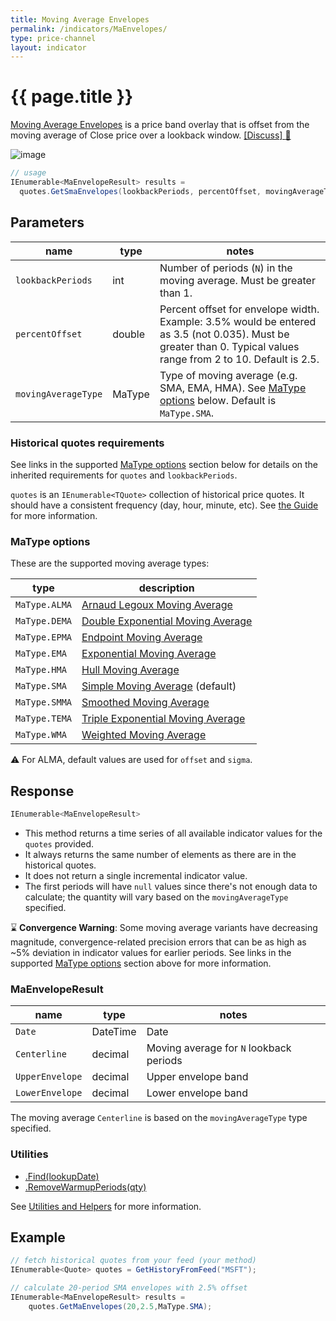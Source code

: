 ```yaml
---
title: Moving Average Envelopes
permalink: /indicators/MaEnvelopes/
type: price-channel
layout: indicator
---
```


# {{ page.title }}

[Moving Average Envelopes](https://en.wikipedia.org/wiki/Moving_average_envelope) is a price band overlay that is offset from the moving average of Close price over a lookback window.
[[Discuss] :speech_balloon:]({{site.github.repository_url}}/discussions/288 "Community discussion about this indicator")

![image]({{site.charturl}}/MaEnvelopes.png)

```csharp
// usage
IEnumerable<MaEnvelopeResult> results =
  quotes.GetSmaEnvelopes(lookbackPeriods, percentOffset, movingAverageType);  
```

## Parameters

| name | type | notes
| -- |-- |--
| `lookbackPeriods` | int | Number of periods (`N`) in the moving average.  Must be greater than 1.
| `percentOffset` | double | Percent offset for envelope width.  Example: 3.5% would be entered as 3.5 (not 0.035).  Must be greater than 0.  Typical values range from 2 to 10.  Default is 2.5.
| `movingAverageType` | MaType | Type of moving average (e.g. SMA, EMA, HMA).  See [MaType options](#matype-options) below.  Default is `MaType.SMA`.

### Historical quotes requirements

See links in the supported [MaType options](#matype-options) section below for details on the inherited requirements for `quotes` and `lookbackPeriods`.

`quotes` is an `IEnumerable<TQuote>` collection of historical price quotes.  It should have a consistent frequency (day, hour, minute, etc).  See [the Guide]({{site.baseurl}}/guide/#historical-quotes) for more information.

### MaType options

These are the supported moving average types:

| type | description
|-- |--
| `MaType.ALMA` | [Arnaud Legoux Moving Average](../Alma#content)
| `MaType.DEMA` | [Double Exponential Moving Average](../DoubleEma#content)
| `MaType.EPMA` | [Endpoint Moving Average](../Epma#content)
| `MaType.EMA` | [Exponential Moving Average](../Ema#content)
| `MaType.HMA` | [Hull Moving Average](../Hma#content)
| `MaType.SMA` | [Simple Moving Average](../Sma#content) (default)
| `MaType.SMMA` | [Smoothed Moving Average](../Smma#content)
| `MaType.TEMA` | [Triple Exponential Moving Average](../TripleEma#content)
| `MaType.WMA` | [Weighted Moving Average](../Wma#content)

:warning: For ALMA, default values are used for `offset` and `sigma`.

## Response

```csharp
IEnumerable<MaEnvelopeResult>
```

- This method returns a time series of all available indicator values for the `quotes` provided.
- It always returns the same number of elements as there are in the historical quotes.
- It does not return a single incremental indicator value.
- The first periods will have `null` values since there's not enough data to calculate; the quantity will vary based on the `movingAverageType` specified.

:hourglass: **Convergence Warning**: Some moving average variants have decreasing magnitude, convergence-related precision errors that can be as high as ~5% deviation in indicator values for earlier periods.  See links in the supported [MaType options](#matype-options) section above for more information.

### MaEnvelopeResult

| name | type | notes
| -- |-- |--
| `Date` | DateTime | Date
| `Centerline` | decimal | Moving average for `N` lookback periods
| `UpperEnvelope` | decimal | Upper envelope band
| `LowerEnvelope` | decimal | Lower envelope band

The moving average `Centerline` is based on the `movingAverageType` type specified.

### Utilities

- [.Find(lookupDate)]({{site.baseurl}}/utilities#find-indicator-result-by-date)
- [.RemoveWarmupPeriods(qty)]({{site.baseurl}}/utilities#remove-warmup-periods)

See [Utilities and Helpers]({{site.baseurl}}/utilities#utilities-for-indicator-results) for more information.

## Example

```csharp
// fetch historical quotes from your feed (your method)
IEnumerable<Quote> quotes = GetHistoryFromFeed("MSFT");

// calculate 20-period SMA envelopes with 2.5% offset
IEnumerable<MaEnvelopeResult> results = 
    quotes.GetMaEnvelopes(20,2.5,MaType.SMA);
```
